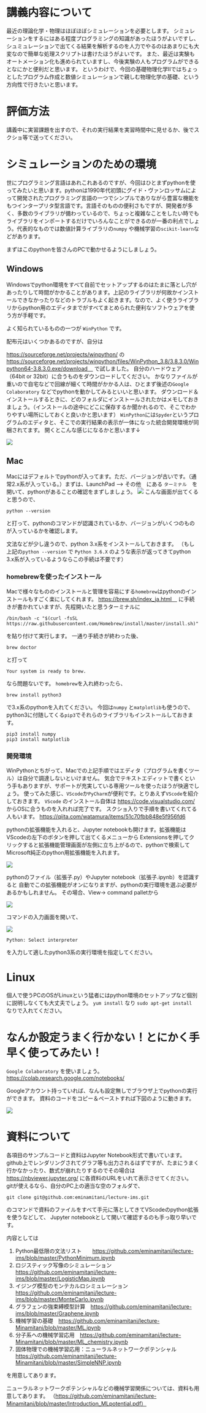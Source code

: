 # 講義内容について

最近の理論化学・物理はほぼほぼシミュレーションを必要とします。
シミュレーションをするにはある程度プログラミングの知識があったほうがよいですし、
シュミュレーションで出てくる結果を解析するのを人力でやるのはあまりにも大変なので簡単な処理スクリプトは書けたほうがよいです。
また、最近は実験もオートメーション化も進められていますし、今後実験の人もプログラムができるとなにかと便利だと思います。
というわけで、今回の基礎物理化学IIではちょっとしたプログラム作成と数値シミュレーションで親しむ物理化学の基礎、という方向性で行きたいと思います。

# 評価方法
講義中に実習課題を出すので、それの実行結果を実習時間中に見せるか、後でスクショ等で送ってください。

# シミュレーションのための環境
世にプログラミング言語はあれこれあるのですが、今回はひとまずpythonを使ってみたいと思います。pythonは1990年代初頭にグイド・ヴァンロッサムによって開発されたプログラミング言語の一つでシンプルでありながら豊富な機能をもつインタープリタ型言語です。言語そのものの便利さもですが、開発者が多く、多数のライブラリが備わっているので、ちょっと複雑なことをしたい時でもライブラリをインポートするだけでいろんなことができるのが一番の利点でしょう。代表的なものでは数値計算ライブラリの`numpy` や機械学習の`scikit-learn`などがあります。

まずはこのpythonを皆さんのPCで動かせるようにしましょう。

## Windows
Windowsでpython環境をすべて自前でセットアップするのはたまに落とし穴があったりして時間がかかることがあります。上記のライブラリが何故かインストールできなかったりなどのトラブルもよく起きます。なので、よく使うライブラリからpython用のエディタまでがすべてまとめられた便利なソフトウェアを使う方が手軽です。

よく知られているものの一つが `WinPython` です。

配布元はいくつかあるのですが、自分は

https://sourceforge.net/projects/winpython/
の
https://sourceforge.net/projects/winpython/files/WinPython_3.8/3.8.3.0/Winpython64-3.8.3.0.exe/download　
で試しました。
自分のハードウェア（64bit or 32bit）に合うものをダウンロードしてください。
かなりファイルが重いので自宅などで回線が細くて時間がかかる人は、ひとまず後述の`Google Colaboratory` などでpythonを動かしてみるといいと思います。
ダウンロード＆インストールするときに、どのフォルダにインストールされたかはメモしておきましょう。（インストールの途中にどこに保存するか聞かれるので、そこでわかりやすい場所にしておくと良いかと思います）
`WinPython`には`Spyder`というプログラムのエディタと、そこでの実行結果の表示が一体になった統合開発環境が同梱されてます。
開くとこんな感じになるかと思います↓

![](img/Windows-Spyder.png)



## Mac
Macにはデフォルトでpythonが入ってます。ただ、バージョンが古いです。（通常2.x系が入っている。）まずは、LaunchPad --> その他　にある `ターミナル`　を開いて、pythonがあることの確認をまずしましょう。
![](img/mac-terminal.png)
こんな画面が出てくると思うので、
```
python --version
```
と打って、pythonのコマンドが認識されているか、バージョンがいくつのものが入っているかを確認します。

文法などが少し違うので、python 3.x系をインストールしておきます。
（もし上記の`python --version` で `Python 3.6.X` のような表示が返ってきてpython 3.x系が入っているようならこの手続は不要です）

### homebrewを使ったインストール
Macで様々なもののインストールと管理を容易にする`homebrew`はpythonのインストールもすごく楽にしてくれます。
https://brew.sh/index_ja.html　
に手続きが書かれていますが、先程開いたと思うターミナルに

```
/bin/bash -c "$(curl -fsSL https://raw.githubusercontent.com/Homebrew/install/master/install.sh)"
```
を貼り付けて実行します。
一通り手続きが終わった後、
```
brew doctor
```
と打って
```
Your system is ready to brew.
```
なら問題ないです。
`homebrew`を入れ終わったら、
```
brew install python3
```
で3.x系のpythonを入れてください。
今回は`numpy` と`matplotlib`も使うので、python3に付随してくる`pip3`でそれらのライブラリもインストールしておきます。
```
pip3 install numpy 
pip3 install matplotlib 
```
### 開発環境
WinPythonとちがって、Macでの上記手順ではエディタ（プログラムを書くツール）は自分で調達しないといけません。
気合でテキストエディットで書くという手もありますが、サポートが充実している専用ツールを使ったほうが快適でしょう。
使ってみた感じ、`VScode`か`PyCharm`が便利です。とりあえず`VScode`を紹介しておきます。
`VScode` のインストール自体は
https://code.visualstudio.com/
からOSに合うものを入れれば完了です。
スクショ入りで手順を書いてくれてる人もいます。
https://qiita.com/watamura/items/51c70fbb848e5f956fd6

pythonの拡張機能を入れると、Jupyter notebookも開けます。拡張機能はVScodeの左下のボタンを押して出てくるメニューから
Extensionsを押してクリックすると拡張機能管理画面が左側に立ち上がるので、pythonで検索してMicrosoft純正のpython用拡張機能を入れます。

![](img/VScode.png)

pythonのファイル（拡張子.py）やJupyter notebook（拡張子.ipynb）を認識すると
自動でこの拡張機能がオンになりますが、pythonの実行環境を選ぶ必要があるかもしれません。
その場合、View-> command palletから

![](img/opencommand.png)

コマンドの入力画面を開いて、

![](img/select--python.png)

```
Python: Select interpreter
```
を入力して適したpython3系の実行環境を指定してください。

# Linux
個人で使うPCのOSがLinuxという猛者にはpython環境のセットアップなど個別に説明しなくても大丈夫でしょう。
`yum install` なり `sudo apt-get install`　なりで入れてください。 

# なんか設定うまく行かない！とにかく手早く使ってみたい！
`Google Colaboratory` を使いましょう。
https://colab.research.google.com/notebooks/

Googleアカウント持っていれば、なんも設定無しでブラウザ上でpythonの実行ができます。
資料のコードをコピー＆ペーストすれば下図のように動きます。

![](/img/colab.png)



# 資料について
各項目のサンプルコードと資料はJupyter Notebook形式で書いています。
github上でレンダリングされてグラフ等も出力されるはずですが、たまにうまく行かなかったり、数式が崩れたりするのでその場合は
https://nbviewer.jupyter.org/
に各資料のURLをいれて表示させてください。
gitが使えるなら、自分のPC上の適当な空のフォルダで、
```
git clone git@github.com:eminamitani/lecture-ims.git
```
のコマンドで資料のファイルをすべて手元に落としてきてVScodeのpython拡張を使うなどして、
Jupyter notebookとして開いて確認するのも手っ取り早いです。

内容としては
1.  Python最低限の文法リスト　　https://github.com/eminamitani/lecture-ims/blob/master/PythonMinimum.ipynb
2. ロジスティック写像のシミュレーション　　https://github.com/eminamitani/lecture-ims/blob/master/LogisticMap.ipynb
3. イジング模型のモンテカルロシミュレーション　https://github.com/eminamitani/lecture-ims/blob/master/MonteCarlo.ipynb
4. グラフェンの強束縛模型計算　https://github.com/eminamitani/lecture-ims/blob/master/Graphene.ipynb
5. 機械学習の基礎　https://github.com/eminamitani/lecture-Minamitani/blob/master/ML.ipynb
6. 分子系への機械学習応用　https://github.com/eminamitani/lecture-Minamitani/blob/master/ML_chemistry.ipynb
7. 固体物理での機械学習応用：ニューラルネットワークポテンシャル　https://github.com/eminamitani/lecture-Minamitani/blob/master/SimpleNNP.ipynb

を用意してあります。

ニューラルネットワークポテンシャルなどの機械学習関係については、資料も用意してあります。
（https://github.com/eminamitani/lecture-Minamitani/blob/master/Introduction_MLpotential.pdf）

